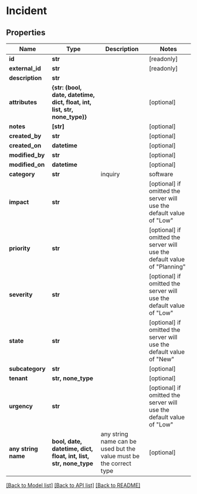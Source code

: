 # Incident


## Properties
Name | Type | Description | Notes
------------ | ------------- | ------------- | -------------
**id** | **str** |  | [readonly] 
**external_id** | **str** |  | [readonly] 
**description** | **str** |  | 
**attributes** | **{str: (bool, date, datetime, dict, float, int, list, str, none_type)}** |  | [optional] 
**notes** | **[str]** |  | [optional] 
**created_by** | **str** |  | [optional] 
**created_on** | **datetime** |  | [optional] 
**modified_by** | **str** |  | [optional] 
**modified_on** | **datetime** |  | [optional] 
**category** | **str** | inquiry|software|hardware|network|database | [optional]  if omitted the server will use the default value of "inquiry"
**impact** | **str** |  | [optional]  if omitted the server will use the default value of "Low"
**priority** | **str** |  | [optional]  if omitted the server will use the default value of "Planning"
**severity** | **str** |  | [optional]  if omitted the server will use the default value of "Low"
**state** | **str** |  | [optional]  if omitted the server will use the default value of "New"
**subcategory** | **str** |  | [optional] 
**tenant** | **str, none_type** |  | [optional] 
**urgency** | **str** |  | [optional]  if omitted the server will use the default value of "Low"
**any string name** | **bool, date, datetime, dict, float, int, list, str, none_type** | any string name can be used but the value must be the correct type | [optional]

[[Back to Model list]](../README.md#documentation-for-models) [[Back to API list]](../README.md#documentation-for-api-endpoints) [[Back to README]](../README.md)


